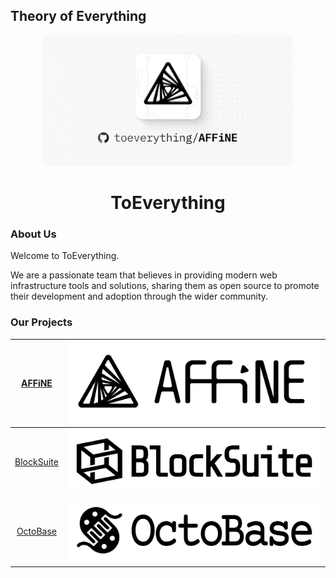 ## Theory of Everything

<div align="center">
<img src="../images/cover.jpg" width="400" alt="toEverything Logo" />
</div>

<h1 align="center">ToEverything</h1>

### About Us

Welcome to ToEverything.

We are a passionate team that believes in providing modern web infrastructure tools and solutions, sharing them as open source to promote their development and adoption through the wider community.

### Our Projects

|   [AFFiNE]   |           <a href="https://github.com/toeverything/affine" target="blank"><picture style="width: 500px"><source media="(prefers-color-scheme: light)" srcset="../images/affine-light-mode.svg" /><source media="(prefers-color-scheme: dark)" srcset="../images/affine-dark-mode.svg" /><img src="../images/affine-light-mode.svg" width="500" alt="AFFiNE Logo" /></picture></a>           |
| :----------: | :--------------------------------------------------------------------------------------------------------------------------------------------------------------------------------------------------------------------------------------------------------------------------------------------------------------------------------------------------------------------------------: |
| [BlockSuite] | <a href="https://github.com/toeverything/blocksuite" target="blank"><picture style="width: 500px"><source media="(prefers-color-scheme: light)" srcset="../images/blocksuite-light-mode.svg" /><source media="(prefers-color-scheme: dark)" srcset="../images/blocksuite-dark-mode.svg" /><img src="../images/blocksuite-light-mode.svg" width="500" alt="BlockSuite Logo" /></picture></a> |
|  [OctoBase]  |      <a href="https://github.com/toeverything/octobase" target="blank"><picture style="width: 500px"><source media="(prefers-color-scheme: light)" srcset="../images/octobase-light-mode.svg" /><source media="(prefers-color-scheme: dark)" srcset="../images/octobase-dark-mode.svg" /><img src="../images/octobase-light-mode.svg" width="500" alt="OctoBase Logo" /></picture></a>      |

[AFFiNE]: https://github.com/toeverything/affine
[BlockSuite]: https://github.com/toeverything/blocksuite
[OctoBase]: https://github.com/toeverything/octobase

